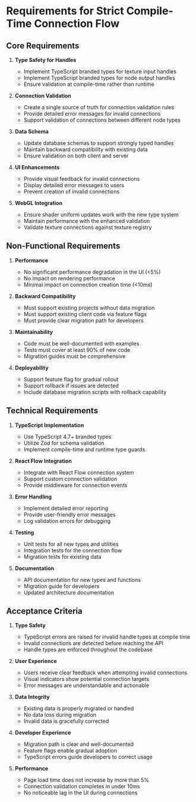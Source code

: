 # Requirements for Strict Compile-Time Connection Flow

## Core Requirements

1. **Type Safety for Handles**

   - Implement TypeScript branded types for texture input handles
   - Implement TypeScript branded types for node output handles
   - Ensure validation at compile-time rather than runtime

2. **Connection Validation**

   - Create a single source of truth for connection validation rules
   - Provide detailed error messages for invalid connections
   - Support validation of connections between different node types

3. **Data Schema**

   - Update database schemas to support strongly typed handles
   - Maintain backward compatibility with existing data
   - Ensure validation on both client and server

4. **UI Enhancements**

   - Provide visual feedback for invalid connections
   - Display detailed error messages to users
   - Prevent creation of invalid connections

5. **WebGL Integration**
   - Ensure shader uniform updates work with the new type system
   - Maintain performance with the enhanced validation
   - Validate texture connections against texture registry

## Non-Functional Requirements

1. **Performance**

   - No significant performance degradation in the UI (<5%)
   - No impact on rendering performance
   - Minimal impact on connection creation time (<10ms)

2. **Backward Compatibility**

   - Must support existing projects without data migration
   - Must support existing client code via feature flags
   - Must provide clear migration path for developers

3. **Maintainability**

   - Code must be well-documented with examples
   - Tests must cover at least 90% of new code
   - Migration guides must be comprehensive

4. **Deployability**
   - Support feature flag for gradual rollout
   - Support rollback if issues are detected
   - Include database migration scripts with rollback capability

## Technical Requirements

1. **TypeScript Implementation**

   - Use TypeScript 4.7+ branded types
   - Utilize Zod for schema validation
   - Implement compile-time and runtime type guards

2. **React Flow Integration**

   - Integrate with React Flow connection system
   - Support custom connection validation
   - Provide middleware for connection events

3. **Error Handling**

   - Implement detailed error reporting
   - Provide user-friendly error messages
   - Log validation errors for debugging

4. **Testing**

   - Unit tests for all new types and utilities
   - Integration tests for the connection flow
   - Migration tests for existing data

5. **Documentation**
   - API documentation for new types and functions
   - Migration guide for developers
   - Updated architecture documentation

## Acceptance Criteria

1. **Type Safety**

   - TypeScript errors are raised for invalid handle types at compile time
   - Invalid connections are detected before reaching the API
   - Handle types are enforced throughout the codebase

2. **User Experience**

   - Users receive clear feedback when attempting invalid connections
   - Visual indicators show potential connection targets
   - Error messages are understandable and actionable

3. **Data Integrity**

   - Existing data is properly migrated or handled
   - No data loss during migration
   - Invalid data is gracefully corrected

4. **Developer Experience**

   - Migration path is clear and well-documented
   - Feature flags enable gradual adoption
   - TypeScript errors guide developers to correct usage

5. **Performance**
   - Page load time does not increase by more than 5%
   - Connection validation completes in under 10ms
   - No noticeable lag in the UI during connections
